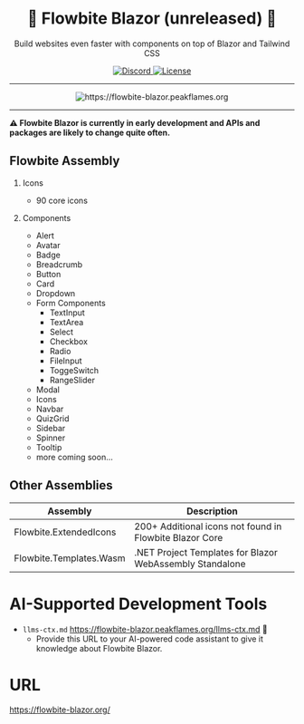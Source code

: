 <div align="center">
  <h1>🚧 Flowbite Blazor (unreleased) 🚧</h1>
  <p>
    Build websites even faster with components on top of Blazor and Tailwind CSS
  </p>
  <p>
    <a href="https://discord.com/invite/4eeurUVvTy">
      <img src="https://img.shields.io/discord/902911619032576090?color=%237289da&label=Discord" alt="Discord">
    </a>
    <a href="https://flowbite.com/getting-started/license/">
      <img src="https://img.shields.io/badge/license-MIT-blue" alt="License">
    </a>
  </p>
</div>

---

<div align="center">
  <p />
  <p>
    <img alt="https://flowbite-blazor.peakflames.org" src="docs/assests/screenshot.png" />
  </p>
</div>

---

**⚠️ Flowbite Blazor is currently in early development and APIs and packages are likely to change quite often.**

## Flowbite Assembly

1. Icons
   - 90 core icons

1. Components
   - Alert
   - Avatar
   - Badge
   - Breadcrumb
   - Button
   - Card
   - Dropdown
   - Form Components
       - TextInput
       - TextArea
       - Select
       - Checkbox
       - Radio
       - FileInput
       - ToggeSwitch
       - RangeSlider
   - Modal
   - Icons
   - Navbar
   - QuizGrid
   - Sidebar
   - Spinner
   - Tooltip
   - more coming soon...

## Other Assemblies

| Assembly                | Description                                              |
| ----------------------- | -------------------------------------------------------- |
| Flowbite.ExtendedIcons  | 200+ Additional icons not found in Flowbite Blazor Core  |
| Flowbite.Templates.Wasm | .NET Project Templates for Blazor WebAssembly Standalone |

# AI-Supported Development Tools

- `llms-ctx.md` <https://flowbite-blazor.peakflames.org/llms-ctx.md> 🤖
    - Provide this URL to your AI-powered code assistant to give it knowledge about Flowbite Blazor.

# URL

<https://flowbite-blazor.org/>
